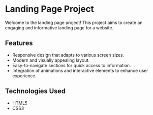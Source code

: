 # Landing Page Project

Welcome to the landing page project! This project aims to create an engaging and informative landing page for a website.

## Features

- Responsive design that adapts to various screen sizes.
- Modern and visually appealing layout.
- Easy-to-navigate sections for quick access to information.
- Integration of animations and interactive elements to enhance user experience.

## Technologies Used

- HTML5
- CSS3



